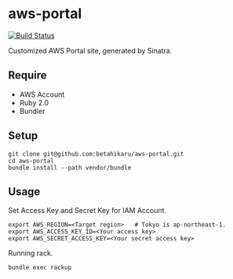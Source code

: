 aws-portal
=========

[![Build Status](https://travis-ci.org/betahikaru/aws-portal.svg?branch=master)](https://travis-ci.org/betahikaru/aws-portal)

Customized AWS Portal site, generated by Sinatra.

## Require
* AWS Account
* Ruby 2.0
* Bundler

## Setup

```
git clone git@github.com:betahikaru/aws-portal.git
cd aws-portal
bundle install --path vendor/bundle
```

## Usage

Set Access Key and Secret Key for IAM Account.

```
export AWS_REGION=<Target region>   # Tokyo is ap-northeast-1.
export AWS_ACCESS_KEY_ID=<Your access key>
export AWS_SECRET_ACCESS_KEY=<Your secret access key>
```

Running rack.

```
bundle exec rackup
```
